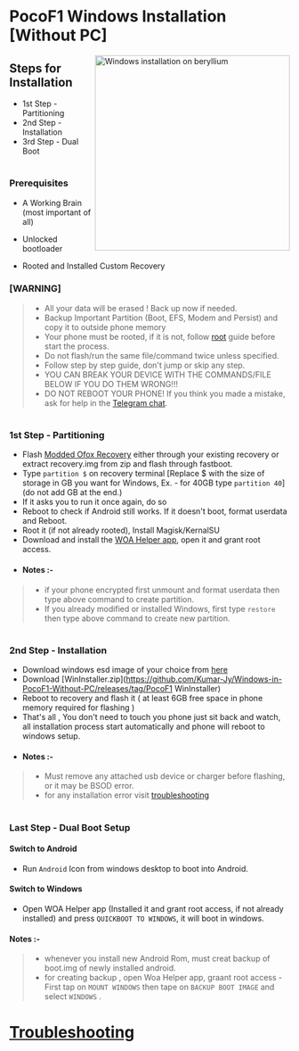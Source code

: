 # PocoF1 Windows Installation [Without PC]
<img align="right" src="beryllium.png" width="350" alt="Windows installation on beryllium">

## Steps for Installation
- 1st Step - Partitioning
- 2nd Step - Installation
- 3rd Step - Dual Boot
#
### Prerequisites
- A Working Brain (most important of all)

- Unlocked bootloader

- Rooted and Installed Custom Recovery

### [WARNING]
> - All your data will be erased ! Back up now if needed.
> - Backup Important Partition (Boot, EFS, Modem and Persist) and copy it to outside phone memory
> - Your phone must be rooted, if it is not, follow [root](https://github.com/Kumar-Jy/Windows-in-PocoF1-Without-PC/blob/main/guide/root.md) guide before start the process.
> - Do not flash/run the same file/command twice unless specified.
> - Follow step by step guide, don't jump or skip any step.
> - YOU CAN BREAK YOUR DEVICE WITH THE COMMANDS/FILE BELOW IF YOU DO THEM WRONG!!!
> - DO NOT REBOOT YOUR PHONE! If you think you made a mistake, ask for help in the [Telegram chat](https://t.me/WinInstaller).
#

### 1st Step - Partitioning
- Flash [Modded Ofox Recovery](https://github.com/Kumar-Jy/Windows-in-PocoF1-Without-PC/releases/tag/Modded-Ofox-Recovery) either through your existing recovery or extract recovery.img from zip and flash through fastboot.
- Type ` partition $ ` on recovery terminal [Replace $ with the size of storage in GB you want for Windows, Ex. - for 40GB type `partition 40`] (do not add GB at the end.)
- If it asks you to run it once again, do so
- Reboot to check if Android still works. If it doesn't boot, format userdata and Reboot.
- Root it (if not already rooted), Install Magisk/KernalSU
- Download and install the [WOA Helper app](https://github.com/Marius586/WoA-Helper-update/releases/tag/WOA), open it and grant root access.
- #### Notes :- 
> - if your phone encrypted first unmount and format userdata then type above command to create partition.
> - If you already modified or installed Windows, first type ` restore ` then type above command to create new partition. 
#

### 2nd Step - Installation
- Download windows esd image of your choice from [here](https://arkt-7.github.io/woawin/)
- Download [WinInstaller.zip](https://github.com/Kumar-Jy/Windows-in-PocoF1-Without-PC/releases/tag/PocoF1 WinInstaller)
- Reboot to recovery and flash it ( at least 6GB free space in phone memory required for flashing )
- That's all , 
 You don't need to touch you phone just sit back and watch, all installation process start automatically and phone will reboot to windows setup.
- #### Notes :- 
> - Must remove any attached usb device or charger before flashing, or it may be BSOD error.
> - for any installation error visit  [troubleshooting](troubleshooting.md) 

#
### Last Step - Dual Boot Setup
#### Switch to Android
- Run `Android` Icon from windows desktop to boot into Android.
#### Switch to Windows
- Open WOA Helper app (Installed it and grant root access, if not already installed) and press ``QUICKBOOT TO WINDOWS``, it will boot in windows.
 
#### Notes :- 
> - whenever you install new Android Rom, must creat backup of boot.img of newly installed android.
> - for creating backup , open Woa Helper app, graant root access - First tap on ``MOUNT WINDOWS`` then tape on `` BACKUP BOOT IMAGE `` and select ``WINDOWS`` .
#
#  [Troubleshooting](troubleshooting.md) 






















